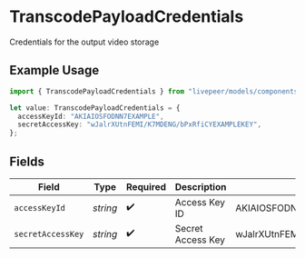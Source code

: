 # TranscodePayloadCredentials

Credentials for the output video storage

## Example Usage

```typescript
import { TranscodePayloadCredentials } from "livepeer/models/components";

let value: TranscodePayloadCredentials = {
  accessKeyId: "AKIAIOSFODNN7EXAMPLE",
  secretAccessKey: "wJalrXUtnFEMI/K7MDENG/bPxRfiCYEXAMPLEKEY",
};
```

## Fields

| Field                                    | Type                                     | Required                                 | Description                              | Example                                  |
| ---------------------------------------- | ---------------------------------------- | ---------------------------------------- | ---------------------------------------- | ---------------------------------------- |
| `accessKeyId`                            | *string*                                 | :heavy_check_mark:                       | Access Key ID                            | AKIAIOSFODNN7EXAMPLE                     |
| `secretAccessKey`                        | *string*                                 | :heavy_check_mark:                       | Secret Access Key                        | wJalrXUtnFEMI/K7MDENG/bPxRfiCYEXAMPLEKEY |